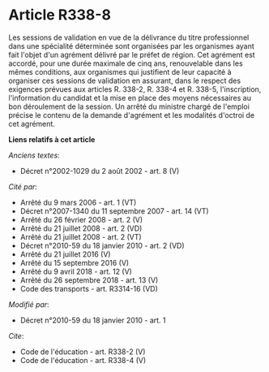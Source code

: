 # Article R338-8

Les sessions de validation en vue de la délivrance du titre professionnel dans une spécialité déterminée sont organisées par
les organismes ayant fait l'objet d'un agrément délivré par le préfet de région. Cet agrément est accordé, pour une durée
maximale de cinq ans, renouvelable dans les mêmes conditions, aux organismes qui justifient de leur capacité à organiser ces
sessions de validation en assurant, dans le respect des exigences prévues aux articles R. 338-2, R. 338-4 et R. 338-5,
l'inscription, l'information du candidat et la mise en place des moyens nécessaires au bon déroulement de la session. Un
arrêté du ministre chargé de l'emploi précise le contenu de la demande d'agrément et les modalités d'octroi de cet agrément.

**Liens relatifs à cet article**

_Anciens textes_:

  - Décret n°2002-1029 du 2 août 2002 - art. 8 (V)

_Cité par_:

  - Arrêté du 9 mars 2006 - art. 1 (VT)
  - Décret n°2007-1340 du 11 septembre 2007 - art. 14 (VT)
  - Arrêté du 26 février 2008 - art. 2 (V)
  - Arrêté du 21 juillet 2008 - art. 2 (VD)
  - Arrêté du 21 juillet 2008 - art. 2 (VT)
  - Décret n°2010-59 du 18 janvier 2010 - art. 2 (VD)
  - Arrêté du 21 juillet 2016 (V)
  - Arrêté du 15 septembre 2016 (V)
  - Arrêté du 9 avril 2018 - art. 12 (V)
  - Arrêté du 26 septembre 2018 - art. 13 (V)
  - Code des transports - art. R3314-16 (VD)

_Modifié par_:

  - Décret n°2010-59 du 18 janvier 2010 - art. 1

_Cite_:

  - Code de l'éducation - art. R338-2 (V)
  - Code de l'éducation - art. R338-4 (V)
